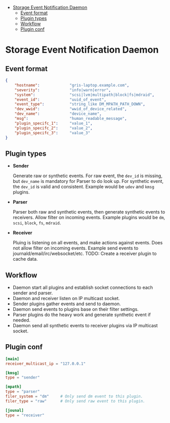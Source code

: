 <!-- vim-markdown-toc GFM -->

* [Storage Event Notification Daemon](#storage-event-notification-daemon)
    * [Event format](#event-format)
    * [Plugin types](#plugin-types)
    * [Workflow](#workflow)
    * [Plugin conf](#plugin-conf)

<!-- vim-markdown-toc -->

# Storage Event Notification Daemon

## Event format
```json
{
    "hostname":             "gris-laptop.example.com",
    "severity":             "info|warn|error",
    "system":               "scsi|lvm|multipath|block|fs|mdraid",
    "event_id":             "uuid_of_event",
    "event_type":           "string_like DM_MPATH_PATH_DOWN",
    "dev_wwid":             "wwid_of_device_related",
    "dev_name":             "device_name",
    "msg":                  "human_readable_message",
    "plugin_specifc_1":     "value_1",
    "plugin_specifc_2":     "value_2",
    "plugin_specifc_3":     "value_3"
}
```

## Plugin types
* **Sender**

  Generate raw or synthetic events.
  For raw event, the `dev_id` is missing, but `dev_name` is mandatory for
  Parser to do look up.
  For synthetic event, the `dev_id` is valid and consistent.
  Example would be `udev` and `kmsg` plugins.

* **Parser**

  Parser both raw and synthetic events, then generate synthetic events to
  receivers. Allow filter on incoming events.
  Example plugins would be `dm`, `scsi`, `block`, `fs`, `mdraid`.

* **Receiver**

  Pluing is listening on all events, and make actions against events. Does
  not allow filter on incoming events.
  Example send events to journald/email/irc/websocket/etc.
  TODO: Create a receiver plugin to cache data.

## Workflow

* Daemon start all plugins and establish socket connections to each sender
  and parser.
* Daemon and receiver listen on IP multicast socket.
* Sender plugins gather events and send to daemon.
* Daemon send events to plugins base on their filter settings.
* Parser plugins do the heavy work and generate synthetic event if needed.
* Daemon send all synthetic events to receiver plugins via IP multicast socket.

## Plugin conf

```toml
[main]
receiver_multicast_ip = "127.0.0.1"

[kmsg]
type = "sender"

[mpath]
type = "parser"
filer_system = "dm"     # Only send dm event to this plugin.
filer_type = "raw"      # Only send raw event to this plugin.

[jounal]
type = "receiver"
```
